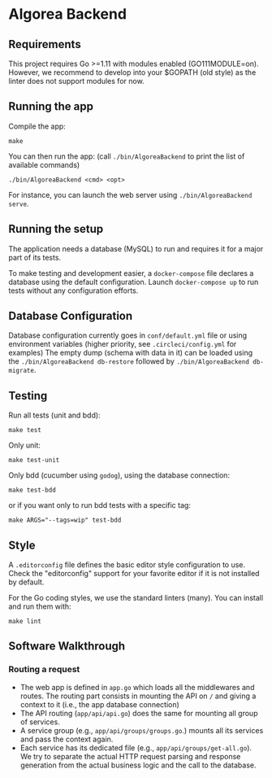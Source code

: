 # Algorea Backend

## Requirements

This project requires Go >=1.11 with modules enabled (GO111MODULE=on). However, we recommend to develop into your $GOPATH (old style) as the linter does not support modules for now.

## Running the app

Compile the app:
```
make
```

You can then run the app: (call `./bin/AlgoreaBackend` to print the list of available commands)
```
./bin/AlgoreaBackend <cmd> <opt>
```
For instance, you can launch the web server using `./bin/AlgoreaBackend serve`.

## Running the setup

The application needs a database (MySQL) to run and requires it for a major part of its tests.

To make testing and development easier, a `docker-compose` file declares a database using the default configuration. Launch `docker-compose up` to run tests without any configuration efforts.

## Database Configuration

Database configuration currently goes in `conf/default.yml` file or using environment variables (higher priority, see `.circleci/config.yml` for examples)
The empty dump (schema with data in it) can be loaded using the `./bin/AlgoreaBackend db-restore` followed by `./bin/AlgoreaBackend db-migrate`.

## Testing

Run all tests (unit and bdd):
```
make test
```
Only unit:
```
make test-unit
```
Only bdd (cucumber using `godog`), using the database connection:
```
make test-bdd
```
or if you want only to run bdd tests with a specific tag:
```
make ARGS="--tags=wip" test-bdd
```

## Style

A `.editorconfig` file defines the basic editor style configuration to use. Check the "editorconfig" support for your favorite editor if it is not installed by default.

For the Go coding styles, we use the standard linters (many). You can install and run them with:
```
make lint
```

## Software Walkthrough

### Routing a request

* The web app is defined in `app.go` which loads all the middlewares and routes. The routing part consists in mounting the API on `/` and giving a context to it (i.e., the app database connection)
* The API routing (`app/api/api.go`) does the same for mounting all group of services.
* A service group (e.g., `app/api/groups/groups.go`.) mounts all its services and pass the context again.
* Each service has its dedicated file (e.g., `app/api/groups/get-all.go`). We try to separate the actual HTTP request parsing and response generation from the actual business logic and the call to the database.
